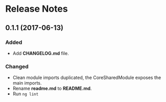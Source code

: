 # Release Notes

## 0.1.1 (2017-06-13)

### Added

- Add **CHANGELOG.md** file.

### Changed

- Clean module imports duplicated, the CoreSharedModule exposes the main imports.
- Rename **readme.md** to **README.md**.
- Run `ng lint`